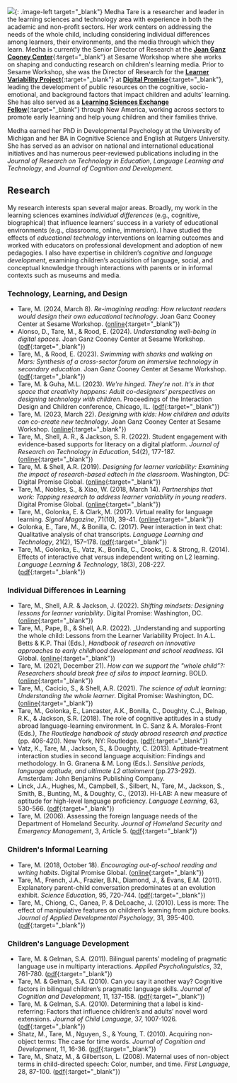 
<style type="text/css">
.image-right {
  display: block;
  margin-left: auto;
  margin-right: auto;
  float: right;
}

.image-left {
  display: block;
  margin-left: auto;
  margin-right: 10px;
  float: left;
}
</style>

<!-- &nbsp; -->

![](http://medhatare.com/images/medha_headshot.jpg){: .image-left target="_blank"} Medha Tare is a researcher and leader in the learning sciences and technology area with experience in both the academic and non-profit sectors. Her work centers on addressing the needs of the whole child, including considering individual differences among learners, their environments, and the media through which they learn. Medha is currently the Senior Director of Research at the [**Joan Ganz Cooney Center**](https://joanganzcooneycenter.org/){:target="_blank"} at Sesame Workshop where she works on shaping and conducting research on children's learning media. Prior to Sesame Workshop, she was the Director of Research for the [**Learner Variability Project**](https://lvp.digitalpromiseglobal.org/){:target="_blank"} at [**Digital Promise**](https://digitalpromise.org){:target="_blank"}, leading the development of public resources on the cognitive, socio-emotional, and background factors that impact children and adults’ learning.  She has also served as a [**Learning Sciences Exchange Fellow**](https://www.newamerica.org/education-policy/edcentral/announcing-2020-2022-learning-sciences-exchange-fellows/){:target="_blank"} through New America, working across sectors to promote early learning and help young children and their families thrive. 

Medha earned her PhD in Developmental Psychology at the University of Michigan and her BA in Cognitive Science and English at Rutgers University. She has served as an advisor on national and international educational initiatives and has numerous peer-reviewed publications including in the _Journal of Research on Technology in Education_, _Language Learning and Technology_, and _Journal of Cognition and Development_. 


<!-- &nbsp; -->

## [](#header-2) Research
My research interests span several major areas. Broadly, my work in the learning sciences examines *individual differences* (e.g., cognitive, biographical) that influence learners’ success in a variety of educational environments (e.g., classrooms, online, immersion). I have studied the effects of *educational technology* interventions on learning outcomes and worked with educators on professional development and adoption of new pedagogies. I also have expertise in children’s *cognitive and language development*, examining children’s acquisition of language, social, and conceptual knowledge through interactions with parents or in informal contexts such as museums and media.

### [](#header-3) Technology, Learning, and Design
* Tare, M. (2024, March 8). _Re-imagining reading: How reluctant readers would design their own educational technology_. Joan Ganz Cooney Center at Sesame Workshop. ([online](https://joanganzcooneycenter.org/2024/03/08/re-imagining-reading-how-reluctant-readers-would-design-their-own-educational-technology/){:target="_blank"})
* Alonso, D., Tare, M., & Rood, E. (2024). _Understanding well-being in digital spaces_. Joan Ganz Cooney Center at Sesame Workshop. ([pdf](http://medhatare.com/papers/jgcc_understandingwellbeing.pdf){:target="_blank"})
* Tare, M., & Rood, E. (2023). _Swimming with sharks and walking on Mars: Synthesis of a cross-sector forum on immersive technology in secondary education_. Joan Ganz Cooney Center at Sesame Workshop. ([pdf](http://medhatare.com/papers/jgcc_swimmingwithsharks.pdf){:target="_blank"})
* Tare, M. & Guha, M.L. (2023). _We're hinged. They're not. It's in that space that creativity happens: Adult co-designers' perspectives on designing technology with children_. Proceedings of the Interaction Design and Children conference, Chicago, IL. ([pdf](http://medhatare.com/papers/Tare_Guha_2023.pdf){:target="_blank"})
* Tare, M. (2023, March 22). _Designing with kids: How children and adults can co-create new technology_. Joan Ganz Cooney Center at Sesame Workshop. ([online](https://joanganzcooneycenter.org/2023/03/22/designing-with-kids/){:target="_blank"})
* Tare, M., Shell, A. R., & Jackson, S. R. (2022). Student engagement with evidence-based supports for literacy on a digital platform. _Journal of Research on Technology in Education_, 54(2), 177-187. ([online](https://www.tandfonline.com/doi/abs/10.1080/15391523.2020.1821412?forwardService=showFullText&tokenAccess=2KYWAZIGGI8GCTC9SS7B&tokenDomain=eprints&doi=10.1080%2F15391523.2020.1821412&doi=10.1080%2F15391523.2020.1821412&doi=10.1080%2F15391523.2020.1821412&target=10.1080%2F15391523.2020.1821412&journalCode=ujrt20){:target="_blank"})
* Tare, M. & Shell, A.R. (2019). _Designing for learner variability: Examining the impact of research-based edtech in the classroom_. Washington, DC: Digital Promise Global. ([online](http://digitalpromise.org/wp-content/uploads/2019/08/lvp-examiningimpact.pdf){:target="_blank"})
* Tare, M., Nobles, S., & Xiao, W. (2018, March 14). _Partnerships that work: Tapping research to address learner variability in young readers_. Digital Promise Global. ([online](https://digitalpromise.org/2018/03/14/partnerships-work-tapping-research-address-learner-variability-young-readers/){:target="_blank"})
* Tare, M., Golonka, E. & Clark, M. (2017). Virtual reality for language learning. _Signal Magazine_, 71(10), 39-41. ([online](https://www.afcea.org/content/?q=Article-go-moscow-learn-russian-sort){:target="_blank"})
* Golonka, E., Tare, M., & Bonilla, C. (2017). Peer interaction in text chat: Qualitative analysis of chat transcripts. _Language Learning and Technology_, 21(2), 157–178. ([pdf](http://medhatare.com/papers/golonkatarebonilla.pdf){:target="_blank"})
* Tare, M., Golonka, E., Vatz, K., Bonilla, C., Crooks, C. & Strong, R. (2014). Effects of
interactive chat versus independent writing on L2 learning. _Language Learning & Technology_, 18(3), 208-227. ([pdf](http://medhatare.com/papers/tare_llt_2014.pdf){:target="_blank"})

### [](#header-3) Individual Differences in Learning
* Tare, M., Shell, A.R. & Jackson, J. (2022). _Shifting mindsets: Designing lessons for learner variability_. Digital Promise: Washington, DC. ([online](https://digitalpromise.org/wp-content/uploads/2020/09/Report-Shifting-Mindsets-Designing-Lessons-for-Learner-Variability.pdf){:target="_blank"})
* Tare, M., Pape, B., & Shell, A.R. (2022). _Understanding and supporting the whole child: Lessons from the Learner Variability Project. In A.L. Betts & K.P. Thai (Eds.), _Handbook of research on innovative approaches to early childhood development and school readiness_. IGI Global. ([online](https://www.igi-global.com/chapter/understanding-and-supporting-the-whole-child/299990){:target="_blank"})
* Tare, M. (2021, December 21). _How can we support the "whole child”?: Researchers should break free of silos to impact learning_. BOLD. ([online](https://bold.expert/how-can-we-support-the-whole-child/){:target="_blank"})
* Tare, M., Cacicio, S., & Shell, A.R. (2021). _The science of adult learning: Understanding the whole learner_. Digital Promise: Washington, DC. ([online](https://digitalpromise.org/wp-content/uploads/2020/12/Adult-Learner-White-Paper-1.pdf){:target="_blank"})
* Tare, M., Golonka, E., Lancaster, A.K., Bonilla, C., Doughty, C.J., Belnap, R.K., & Jackson, S.R. (2018). The role of cognitive aptitudes in a study abroad language-learning environment.  In C. Sanz & A. Morales-Front (Eds.), _The Routledge handbook of study abroad research and practice_ (pp. 406-420). New York, NY: Routledge. ([pdf](http://medhatare.com/papers/tare_et_al_study_abroad.pdf){:target="_blank"})
* Vatz, K., Tare, M., Jackson, S., & Doughty, C. (2013).  Aptitude-treatment interaction studies
in second language acquisition:  Findings and methodology.  In G. Granena & M. Long (Eds.). _Sensitive periods, language aptitude, and ultimate L2 attainment_ (pp.273-292). Amsterdam: John Benjamins Publishing Company.
* Linck, J.A., Hughes, M., Campbell, S., Silbert, N., Tare, M., Jackson, S., Smith, B., Bunting, M., &
Doughty, C., (2013).  Hi-LAB: A new measure of aptitude for high-level language proficiency.  _Language Learning_, 63, 530-566. ([pdf](http://medhatare.com/papers/Linck_hilab_2013.pdf){:target="_blank"})
* Tare, M. (2006). Assessing the foreign language needs of the Department of Homeland Security. _Journal
            of Homeland Security and Emergency Management_, 3, Article 5. ([pdf](http://medhatare.com/papers/tare_jhsem_2006.pdf){:target="_blank"})

### [](#header-3) Children's Informal Learning
* Tare, M. (2018, October 18). _Encouraging out-of-school reading and writing habits_. Digital Promise Global. ([online](https://digitalpromise.org/2018/10/18/encouraging-school-reading-writing-habits/){:target="_blank"})
* Tare, M., French, J.A., Frazier, B.N., Diamond, J., & Evans, E.M. (2011). Explanatory parent-child
            conversation predominates at an evolution exhibit. _Science Education_, 95, 720-744. ([pdf](http://medhatare.com/papers/tare_scied_2011.pdf){:target="_blank"})
* Tare, M., Chiong, C., Ganea, P. & DeLoache, J. (2010). Less is more: The effect of manipulative features
on children’s learning from picture books. _Journal of Applied Developmental Psychology_, 31, 395-400. ([pdf](http://medhatare.com/papers/tare_jadp_2010.pdf){:target="_blank"})

### [](#header-3) Children's Language Development


* Tare, M. & Gelman, S.A. (2011). Bilingual parents’ modeling of pragmatic language use in multiparty
            interactions. _Applied Psycholinguistics_, 32, 761-780. ([pdf](http://medhatare.com/papers/tare_and_gelman_2011.pdf){:target="_blank"})
* Tare, M. & Gelman, S.A. (2010). Can you say it another way? Cognitive factors in bilingual children’s
            pragmatic language skills. _Journal of Cognition and Development_, 11, 137-158. ([pdf](http://medhatare.com/papers/tare_and_gelman_jcd_2010.pdf){:target="_blank"})
* Tare, M. & Gelman, S.A. (2010). Determining that a label is kind-referring: Factors that influence
            children’s and adults’ novel word extensions. _Journal of Child Language_, 37, 1007-1026. ([pdf](http://medhatare.com/papers/tare_and_gelman_jcl_2010.pdf){:target="_blank"})
* Shatz, M., Tare, M., Nguyen, S., & Young, T. (2010). Acquiring non-object terms: The case for time
            words. _Journal of Cognition and Development_, 11, 16-36. ([pdf](http://medhatare.com/papers/shatz_tare_nguyen_young_2010.pdf){:target="_blank"})
* Tare, M., Shatz, M., & Gilbertson, L. (2008). Maternal uses of non-object terms in child-directed speech:
            Color, number, and time. _First Language_, 28, 87-100. ([pdf](http://medhatare.com/papers/tare_shatz_gilbertson_2008.pdf){:target="_blank"})






